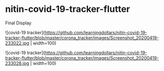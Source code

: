 # nitin-covid-19-tracker-flutter

Final Display

![covid-19 tracker](https://github.com/learningdollars/nitin-covid-19-tracker-flutter/blob/master/corona_tracker/images/Screenshot_20200419-233022.jpg | width=100)

![covid-19 tracker](https://github.com/learningdollars/nitin-covid-19-tracker-flutter/blob/master/corona_tracker/images/Screenshot_20200419-233028.jpg | width=100)


